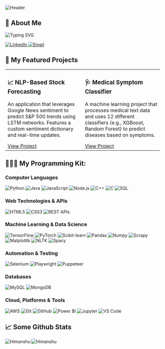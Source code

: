 ![Header](https://github.com/Himanshu300703/Himanshu300703/assets/91286198/874b406a-2839-4db2-aed2-b7917bfb1c5c)

<h2 align="left">🌟 About Me</h2>

<p align="justify">
  <img src="https://readme-typing-svg.herokuapp.com?font=Fira+Code&size=25&pause=1000&color=36BCF7&width=1600&lines=Hello+World!:)+I'm+Himanshu,+a+developer+passionate+about+building+from+the+ground+up...;i+love+taking+ideas+from+concept+to+application+crafting+solutions+that+are+intelligent+and+impactful." alt="Typing SVG" />
</p>

<p align="left">
  <a href="https://www.linkedin.com/in/jangra-himanshu/" target="_blank">
    <img alt="LinkedIn" src="https://img.shields.io/badge/LinkedIn-0077B5?style=for-the-badge&logo=linkedin&logoColor=white" />
  </a>
  <a href="mailto:himanshu.44999@gmail.com">
    <img alt="Email" src="https://img.shields.io/badge/Email-D14836?style=for-the-badge&logo=gmail&logoColor=white" />
  </a>
</p>

## 🚀 My Featured Projects

<table>
  <tr>
    <td width="50%" valign="top">
      <h3>📈 NLP-Based Stock Forecasting</h3>
      <p>An application that leverages Google News sentiment to predict S&P 500 trends using LSTM networks. Features a custom sentiment dictionary and real-time updates.</p>
      <a href="https://github.com/Avenster/Market-Prediction-for-Next-Day" target="_blank">View Project</a>
    </td>
    <td width="50%" valign="top">
      <h3>🩺 Medical Symptom Classifier</h3>
      <p>A machine learning project that processes medical text data and uses 12 different classifiers (e.g., XGBoost, Random Forest) to predict diseases based on symptoms.</p>
      <a href="https://github.com/Himanshu300703/Natural-Language-Processing-for-Medical-Symptoms-Text-Classification" target="_blank">View Project</a>
    </td>
  </tr>
</table>

## 👨🏻‍💻 My Programming Kit:

### Computer Languages
<p>
  <img alt="Python" src="https://img.shields.io/badge/python-3670A0?style=for-the-badge&logo=python&logoColor=ffdd54" />
  <img alt="Java" src="https://img.shields.io/badge/Java-ED8B00?style=for-the-badge&logo=openjdk&logoColor=white" />
  <img alt="JavaScript" src="https://img.shields.io/badge/javascript-%23E5A00D.svg?style=for-the-badge&logo=javascript&logoColor=white" />
  <img alt="Node.js" src="https://img.shields.io/badge/Node.js-339933?style=for-the-badge&logo=nodedotjs&logoColor=white" />
  <img alt="C++" src="https://img.shields.io/badge/C%2B%2B-00599C?style=for-the-badge&logo=c%2B%2B&logoColor=white" />
  <img alt="C" src="https://img.shields.io/badge/C-00599C?style=for-the-badge&logo=c&logoColor=white" />
  <img alt="SQL" src="https://img.shields.io/badge/sql-%23025E8C.svg?style=for-the-badge&logo=postgresql&logoColor=white" />
</p>

### Web Technologies & APIs
<p>
  <img alt="HTML5" src="https://img.shields.io/badge/html5-%23E34F26.svg?style=for-the-badge&logo=html5&logoColor=white" />
  <img alt="CSS3" src="https://img.shields.io/badge/css3-%231572B6.svg?style=for-the-badge&logo=css3&logoColor=white" />
  <img alt="REST APIs" src="https://img.shields.io/badge/rest%20apis-A73333?style=for-the-badge&logo=ifttt&logoColor=white" />
</p>

### Machine Learning & Data Science
<p>
  <img alt="TensorFlow" src="https://img.shields.io/badge/TensorFlow-%23FF6F00.svg?style=for-the-badge&logo=TensorFlow&logoColor=white" />
  <img alt="PyTorch" src="https://img.shields.io/badge/PyTorch-%23EE4C2C.svg?style=for-the-badge&logo=PyTorch&logoColor=white" />
  <img alt="Scikit-learn" src="https://img.shields.io/badge/scikit--learn-%23F7931E.svg?style=for-the-badge&logo=scikit-learn&logoColor=white" />
  <img alt="Pandas" src="https://img.shields.io/badge/pandas-%23150458.svg?style=for-the-badge&logo=pandas&logoColor=white" />
  <img alt="Numpy" src="https://img.shields.io/badge/Numpy-777BB4?style=for-the-badge&logo=numpy&logoColor=white" />
  <img alt="Scrapy" src="https://img.shields.io/badge/Scrapy-63B42D?style=for-the-badge&logo=scrapy&logoColor=white" />
  <img alt="Matplotlib" src="https://img.shields.io/badge/Matplotlib-%23ffffff.svg?style=for-the-badge&logo=Matplotlib&logoColor=black" />
  <img alt="NLTK" src="https://img.shields.io/badge/NLTK-3CB371?style=for-the-badge" />
  <img alt="Spacy" src="https://img.shields.io/badge/spaCy-09a3d5.svg?style=for-the-badge&logo=spaCy&logoColor=white" />
</p>

### Automation & Testing
<p>
  <img alt="Selenium" src="https://img.shields.io/badge/Selenium-43B02A?style=for-the-badge&logo=Selenium&logoColor=white" />
  <img alt="Playwright" src="https://img.shields.io/badge/Playwright-2EAD33?style=for-the-badge&logo=Playwright&logoColor=white" />
  <img alt="Puppeteer" src="https://img.shields.io/badge/Puppeteer-40B5A4?style=for-the-badge&logo=Puppeteer&logoColor=white" />
</p>

### Databases
<p>
  <img alt="MySQL" src="https://img.shields.io/badge/mysql-%2300f.svg?style=for-the-badge&logo=mysql&logoColor=white" />
  <img alt="MongoDB" src="https://img.shields.io/badge/MongoDB-%234ea94b.svg?style=for-the-badge&logo=mongodb&logoColor=white" />
</p>

### Cloud, Platforms & Tools
<p>
  <img alt="AWS" src="https://img.shields.io/badge/AWS-232F3E?style=for-the-badge&logo=amazon-aws&logoColor=white" />
  <img alt="Git" src="https://img.shields.io/badge/git-%23F05033.svg?style=for-the-badge&logo=git&logoColor=white" />
  <img alt="GitHub" src="https://img.shields.io/badge/github-%23121011.svg?style=for-the-badge&logo=github&logoColor=white" />
  <img alt="Power BI" src="https://img.shields.io/badge/Power%20BI-F2C811?style=for-the-badge&logo=power-bi&logoColor=black" />
  <img alt="Jupyter" src="https://img.shields.io/badge/Jupyter-F37626.svg?style=for-the-badge&logo=Jupyter&logoColor=white" />
  <img alt="VS Code" src="https://img.shields.io/badge/VS%20Code-0078d7.svg?style=for-the-badge&logo=visual-studio-code&logoColor=white" />
</p>

## 📈 Some Github Stats
<p><img align="left" src="https://github-readme-stats.vercel.app/api/top-langs?username=Himanshu300703&show_icons=true&locale=en&layout=compact" alt="Himanshu" /></p>
<p><img align="center" src="https://github-readme-streak-stats.herokuapp.com/?user=Himanshu300703&" alt="Himanshu" /></p>
